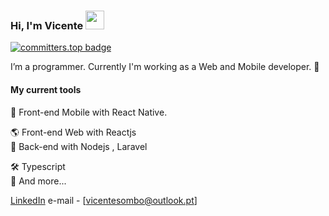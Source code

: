 ### Hi, I'm Vicente <img src="https://media.giphy.com/media/hvRJCLFzcasrR4ia7z/giphy.gif" width="30" >

[![committers.top badge](https://user-badge.committers.top/angola_public/USERNAME.svg)](https://user-badge.committers.top/angola_public/sombo20)

I’m a programmer. Currently I'm working as a Web and Mobile developer. 🚀

#### My current tools 
📲 Front-end Mobile with React Native.

🌎 Front-end Web with Reactjs  
📡 Back-end with Nodejs , Laravel

🛠️ Typescript  
🧰 And more...  

[LinkedIn](https://www.linkedin.com/in/sombo/) 
e-mail - [vicentesombo@outlook.pt]

